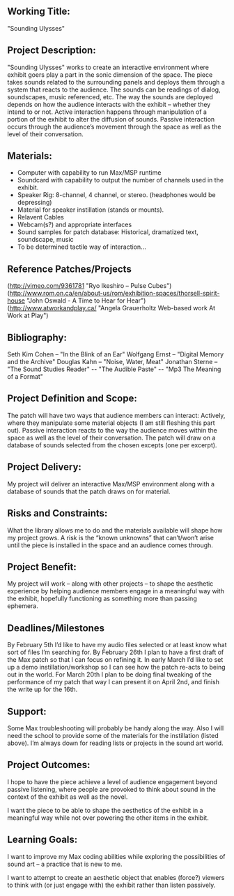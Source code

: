 ## Working Title: 

"Sounding Ulysses"

## Project Description:

"Sounding Ulysses" works to create an interactive environment where exhibit goers play a part in the sonic dimension of the space. The piece takes sounds related to the surrounding panels and deploys them through a system that reacts to the audience. The sounds can be readings of dialog, soundscapes, music referenced, etc. The way the sounds are deployed depends on how the audience interacts with the exhibit – whether they intend to or not. Active interaction happens through manipulation of a portion of the exhibit to alter the diffusion of sounds. Passive interaction occurs through the audience’s movement through the space as well as the level of their conversation.

## Materials:

* Computer with capability to run Max/MSP runtime
* Soundcard with capability to output the number of channels used in the exhibit.
* Speaker Rig: 8-channel, 4 channel, or stereo. (headphones would be depressing)
* Material for speaker instillation (stands or mounts).
* Relavent Cables
* Webcam(s?) and appropriate interfaces
* Sound samples for patch database: Historical, dramatized text, soundscape, music 
* To be determined tactile way of interaction...

## Reference Patches/Projects

(http://vimeo.com/9361781 "Ryo Ikeshiro – Pulse Cubes")
(http://www.rom.on.ca/en/about-us/rom/exhibition-spaces/thorsell-spirit-house "John Oswald - A Time to Hear for Hear")
(http://www.atworkandplay.ca/ "Angela Grauerholtz Web-based work At Work at Play") 

## Bibliography: 

Seth Kim Cohen – "In the Blink of an Ear"
Wolfgang Ernst – "Digital Memory and the Archive"
Douglas Kahn – "Noise, Water, Meat"
Jonathan Sterne – "The Sound Studies Reader"
-- "The Audible Paste"
-- "Mp3 The Meaning of a Format"


## Project Definition and Scope:

The patch will have two ways that audience members can interact: Actively, where they manipulate some material objects (I am still fleshing this part out). Passive interaction reacts to the way the audience moves within the space as well as the level of their conversation. The patch will draw on a database of sounds selected from the chosen excepts (one per excerpt).

## Project Delivery:

My project will deliver an interactive Max/MSP environment along with a database of sounds that the patch draws on for material.

## Risks and Constraints:

What the library allows me to do and the materials available will shape how my project grows. A risk is the “known unknowns” that can’t/won’t arise until the piece is installed in the space and an audience comes through.

## Project Benefit:

My project will work – along with other projects – to shape the aesthetic experience by helping audience members engage in a meaningful way with the exhibit, hopefully functioning as something more than passing ephemera.

## Deadlines/Milestones

By February 5th I’d like to have my audio files selected or at least know what sort of files I’m searching for. By February 26th I plan to have a first draft of the Max patch so that I can focus on refining it. In early March I’d like to set up a demo instillation/workshop so I can see how the patch re-acts to being out in the world. 
For March 20th I plan to be doing final tweaking of the performance of my patch that way I can present it on April 2nd, and finish the write up for the 16th. 

## Support:

Some Max troubleshooting will probably be handy along the way. Also I will need the school to provide some of the materials for the instillation (listed above).
I’m always down for reading lists or projects in the sound art world.

## Project Outcomes:

I hope to have the piece achieve a level of audience engagement beyond passive listening, where people are provoked to think about sound in the context of the exhibit as well as the novel.

I want the piece to be able to shape the aesthetics of the exhibit in a meaningful way while not over powering the other items in the exhibit. 

## Learning Goals:

I want to improve my Max coding abilities while exploring the possibilities of sound art – a practice that is new to me.

I want to attempt to create an aesthetic object that enables (force?) viewers to think with (or just engage with) the exhibit rather than listen passively.
